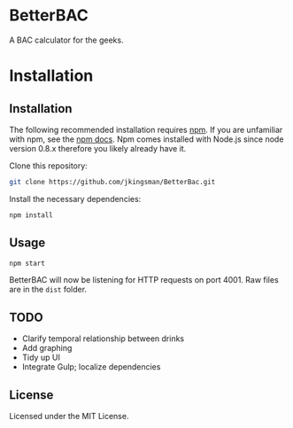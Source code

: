# BetterBAC

A BAC calculator for the geeks.

Installation
========================
## Installation
The following recommended installation requires [npm](https://npmjs.org/). If you are unfamiliar with npm, see the [npm docs](https://npmjs.org/doc/). Npm comes installed with Node.js since node version 0.8.x therefore you likely already have it.

Clone this repository:

```bash
git clone https://github.com/jkingsman/BetterBac.git
```

Install the necessary dependencies:

```bash
npm install
```

## Usage

```bash
npm start
```

BetterBAC will now be listening for HTTP requests on port 4001. Raw files are in the `dist` folder.

## TODO

* Clarify temporal relationship between drinks
* Add graphing
* Tidy up UI
* Integrate Gulp; localize dependencies

## License

Licensed under the MIT License.